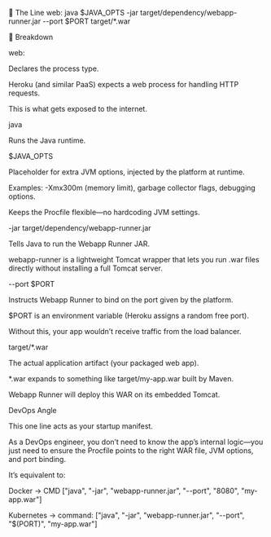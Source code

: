 📜 The Line
web: java $JAVA_OPTS -jar target/dependency/webapp-runner.jar --port $PORT target/*.war

🔎 Breakdown

web:

Declares the process type.

Heroku (and similar PaaS) expects a web process for handling HTTP requests.

This is what gets exposed to the internet.

java

Runs the Java runtime.

$JAVA_OPTS

Placeholder for extra JVM options, injected by the platform at runtime.

Examples: -Xmx300m (memory limit), garbage collector flags, debugging options.

Keeps the Procfile flexible—no hardcoding JVM settings.

-jar target/dependency/webapp-runner.jar

Tells Java to run the Webapp Runner JAR.

webapp-runner is a lightweight Tomcat wrapper that lets you run .war files directly without installing a full Tomcat server.

--port $PORT

Instructs Webapp Runner to bind on the port given by the platform.

$PORT is an environment variable (Heroku assigns a random free port).

Without this, your app wouldn’t receive traffic from the load balancer.

target/*.war

The actual application artifact (your packaged web app).

*.war expands to something like target/my-app.war built by Maven.

Webapp Runner will deploy this WAR on its embedded Tomcat.

DevOps Angle

This one line acts as your startup manifest.

As a DevOps engineer, you don’t need to know the app’s internal logic—you just need to ensure the Procfile points to the right WAR file, JVM options, and port binding.

It’s equivalent to:

Docker → CMD ["java", "-jar", "webapp-runner.jar", "--port", "8080", "my-app.war"]

Kubernetes → command: ["java", "-jar", "webapp-runner.jar", "--port", "$(PORT)", "my-app.war"]